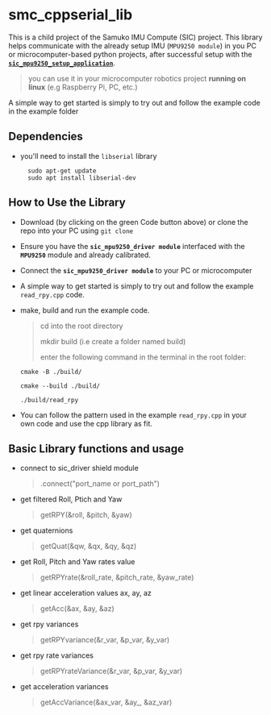 # smc_cppserial_lib
This is a child project of the Samuko IMU Compute (SIC) project. This library helps communicate with the already setup IMU (`MPU9250 module`) in you PC or microcomputer-based python projects, after successful setup with the [**`sic_mpu9250_setup_application`**](https://github.com/samuko-things-company/sic_mpu9250_setup_application).

> you can use it in your microcomputer robotics project **running on linux** (e.g Raspberry Pi, PC, etc.)

A simple way to get started is simply to try out and follow the example code in the example folder

## Dependencies
- you'll need to install the `libserial` library
  ```shell
    sudo apt-get update
    sudo apt install libserial-dev
  ```

## How to Use the Library
- Download (by clicking on the green Code button above) or clone the repo into your PC using `git clone`

- Ensure you have the **`sic_mpu9250_driver module`** interfaced with the **`MPU9250`** module and already calibrated.

- Connect the **`sic_mpu9250_driver module`** to your PC or microcomputer

- A simple way to get started is simply to try out and follow the example `read_rpy.cpp` code.

- make, build and run the example code.
  > cd into the root directory
  >
  > mkdir build (i.e create a folder named build)
  >
  > enter the following command in the terminal in the root folder:
    ````
    cmake -B ./build/
    ````
    ````
    cmake --build ./build/
    ````
    ````
    ./build/read_rpy
    ````

- You can follow the pattern used in the example `read_rpy.cpp` in your own code and use the cpp library as fit.


## Basic Library functions and usage

- connect to sic_driver shield module
  > .connect("port_name or port_path")

- get filtered Roll, Ptich and Yaw
  > getRPY(&roll, &pitch, &yaw)

- get quaternions
  > getQuat(&qw, &qx, &qy, &qz)

- get Roll, Pitch and Yaw rates value
  > getRPYrate(&roll_rate, &pitch_rate, &yaw_rate)

- get linear acceleration values ax, ay, az
  > getAcc(&ax, &ay, &az)

- get rpy variances
  > getRPYvariance(&r_var, &p_var, &y_var)

- get rpy rate variances
  > getRPYrateVariance(&r_var, &p_var, &y_var)

- get acceleration variances
  > getAccVariance(&ax_var, &ay_, &az_var)